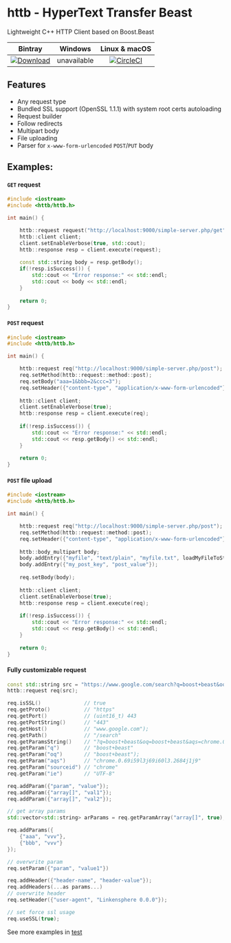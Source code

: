 # httb - HyperText Transfer Beast
Lightweight C++ HTTP Client based on Boost.Beast

| Bintray | Windows | Linux & macOS |
|:--------:|:---------:|:-----------------:|
|[ ![Download](https://api.bintray.com/packages/edwardstock/scatter/httb%3Ascatter/images/download.svg) ](https://bintray.com/edwardstock/scatter/httb%3Ascatter/_latestVersion)|unavailable|[![CircleCI](https://circleci.com/gh/edwardstock/httb/tree/master.svg?style=svg)](https://circleci.com/gh/edwardstock/httb/tree/master)|

## Features
 * Any request type
 * Bundled SSL support (OpenSSL 1.1.1) with system root certs autoloading
 * Request builder
 * Follow redirects
 * Multipart body
 * File uploading
 * Parser for `x-www-form-urlencoded` `POST`/`PUT` body
 
 
## Examples:

#### `GET` request
```cpp
#include <iostream>
#include <httb/httb.h>

int main() {

    httb::request request("http://localhost:9000/simple-server.php/get");
    httb::client client;
    client.setEnableVerbose(true, std::cout);
    httb::response resp = client.execute(request);
    
    const std::string body = resp.getBody();
    if(!resp.isSuccess()) {
        std::cout << "Error response:" << std::endl;
        std::cout << body << std::endl;
    }
    
    return 0;
}
```

#### `POST` request
```cpp
#include <iostream>
#include <httb/httb.h>

int main() {

    httb::request req("http://localhost:9000/simple-server.php/post");
    req.setMethod(httb::request::method::post);
    req.setBody("aaa=1&bbb=2&ccc=3");
    req.setHeader({"content-type", "application/x-www-form-urlencoded"});
    
    httb::client client;
    client.setEnableVerbose(true);
    httb::response resp = client.execute(req);
    
    if(!resp.isSuccess()) {
        std::cout << "Error response:" << std::endl;
        std::cout << resp.getBody() << std::endl;
    }
    
    return 0;
}
```

#### `POST` file upload
```cpp
#include <iostream>
#include <httb/httb.h>

int main() {

    httb::request req("http://localhost:9000/simple-server.php/post");
    req.setMethod(httb::request::method::post);
    req.setHeader({"content-type", "application/x-www-form-urlencoded"});
    
    httb::body_multipart body;
    body.addEntry({"myfile", "text/plain", "myfile.txt", loadMyFileToString()});
    body.addEntry({"my_post_key", "post_value"});
    
    req.setBody(body);
    
    httb::client client;
    client.setEnableVerbose(true);
    httb::response resp = client.execute(req);
    
    if(!resp.isSuccess()) {
        std::cout << "Error response:" << std::endl;
        std::cout << resp.getBody() << std::endl;
    }
    
    return 0;
}
```

#### Fully customizable request
```cpp
const std::string src = "https://www.google.com/search?q=boost+beast&oq=boost+beast&aqs=chrome.0.69i59l3j69i60l3.2684j1j9&sourceid=chrome&ie=UTF-8";
httb::request req(src);

req.isSSL()              // true
req.getProto()           // "https"
req.getPort()            // (uint16_t) 443
req.getPortString()      // "443"
req.getHost()            // "www.google.com");
req.getPath()            // "/search"
req.getParamsString()    // "?q=boost+beast&oq=boost+beast&aqs=chrome.0.69i59l3j69i60l3.2684j1j9&sourceid=chrome&ie=UTF-8");
req.getParam("q")        // "boost+beast"
req.getParam("oq")       // "boost+beast");
req.getParam("aqs")      // "chrome.0.69i59l3j69i60l3.2684j1j9"
req.getParam("sourceid") // "chrome"
req.getParam("ie")       // "UTF-8"

req.addParam({"param", "value"});
req.addParam({"array[]", "val1"});
req.addParam({"array[]", "val2"});

// get array params
std::vector<std::string> arParams = req.getParamArray("array[]", true);

req.addParams({
    {"aaa", "vvv"},
    {"bbb", "vvv"}
});

// overwrite param
req.setParam({"param", "value1"})

req.addHeader({"header-name", "header-value"});
req.addHeaders(...as params...)
// overwrite header 
req.setHeader({"user-agent", "Linkensphere 0.0.0"});

// set force ssl usage
req.useSSL(true);
```

See more examples in [test](tests/HttpClientTest.cpp)


